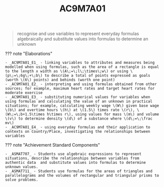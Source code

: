 ﻿---
backlinks:
- title: Learning Areas
  url: /memex/sense/Teaching/Curriculum/v9/v9-learning-areas.html
tags: australian-curriculum
template: math.html
title: AC9M7A01
type: note
---
> recognise and use variables to represent everyday formulas algebraically and substitute values into formulas to determine an unknown

??? note "Elaborations"

	- _AC9M7A01_E1_ - linking variables to attributes and measures being modelled when using formulas, such as the area of a rectangle is equal to the length x width as \(A\;=\;l\;\times\;w\) or using \(p\;=\;6g\;+\;b\) to describe a total of points expressed as goals (worth \(6\) points) and behinds (worth one point)
	- _AC9M7A01_E2_ - interpreting and using formulas obtained from other sources; for example, maximum heart rates and target heart rates for moderate exercise
	- _AC9M7A01_E3_ - substituting numerical values for variables when using formulas and calculating the value of an unknown in practical situations; for example, calculating weekly wage \(W\) given base wage \(b\) and overtime hours \(h\) at \(1.5\) times rate \(r\), \(W\;=\;b+1.5\times h\times r\), using values for mass \(m\) and volume \(v\) to determine density \(d\) of a substance where \(d\;=\;\frac mv\)
	- _AC9M7A01_E4_ - using everyday formulas and their application to contexts on Country/Place, investigating the relationships between variables
??? note "Achievement Standard Components"

	- _ASMAT707_ - Students use algebraic expressions to represent situations, describe the relationships between variables from authentic data  and substitute values into formulas to determine unknown values.
	- _ASMAT711_ - Students use formulas for the areas of triangles and parallelograms and the volumes of rectangular and triangular prisms to solve problems.
